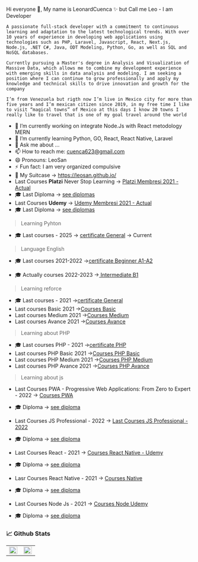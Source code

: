 Hi everyone 👋, My name is LeonardCuenca ✨ but Call me Leo - I am Developer 

```
A passionate full-stack developer with a commitment to continuous learning and adaptation to the latest technological trends. With over 10 years of experience in developing web applications using technologies such as PHP, Laravel, Javascript, React, Next.js, Node.js, .NET C#, Java, ODT Modeling, Python, Go, as well as SQL and NoSQL databases.

Currently pursuing a Master's degree in Analysis and Visualization of Massive Data, which allows me to combine my development experience with emerging skills in data analysis and modeling. I am seeking a position where I can continue to grow professionally and apply my knowledge and technical skills to drive innovation and growth for the company

I’m from Venezuela but rigth now I’m live in Mexico city for more than five years and I’m mexican citizen since 2019, in my free time I like to visit “magical towns” of Mexico at this days I know 20 towns I really like to travel that is one of my goal travel around the world

```

- 🔭 I’m currently working on integrate Node.Js with React metodology MERN
- 🌱 I’m currently learning Python, GO, React, React Native, Laravel 
- 💬 Ask me about ...
- 📫 How to reach me: cuenca623@gmail.com
- 😄 Pronouns: LeoSan
- ⚡ Fun fact: I am very organized compulsive
- 💼 My Suitcase -> https://leosan.github.io/
- Last Courses **Platzi** Never Stop Learning -> [Platzi Membresi 2021 - Actual](https://platzi.com/p/LEONARDCUENCA/) 
- 🎓  Last Diploma  -> [see diplomas](https://platzi.com/p/LEONARDCUENCA/)  
- Last Courses **Udemy** -> [Udemy Membresi 2021 - Actual](https://www.udemy.com/user/leonard-cuenca-roa/) 
- 🎓  Last Diploma  -> [see diplomas](https://www.udemy.com/user/leonard-cuenca-roa/)  

> Learning Pyhton

- 🎓 Last courses - 2025 -> [certificate General](https://platzi.com/cursos/python/) -> Current 

> Language English 
- 🎓 Last courses 2021-2022 ->[certificate Beginner A1-A2](https://platzi.com/p/LEONARDCUENCA/ruta/12050-beginner-core2/diploma/detalle/)

- 🎓 Actually courses 2022-2023 ->[ Intermediate B1 ](https://platzi.com/p/LEONARDCUENCA/ruta/12051-intermediate-core2/diploma/detalle/)

> Learning reforce 

- 🎓 Last courses - 2021 ->[certificate General](https://github.com/LeoSan/CarreraFundamentosProgramacion_Platzi_2021/blob/main/2021_diploma-fundamentos-programacion_PLATZI.pdf)
- Last courses Basic 2021 ->[Courses Basic](https://github.com/LeoSan/CarreraFundamentosProgramacion_Platzi_2021/tree/main/01_Basico)
- Last courses Medium 2021 ->[Courses Medium](https://github.com/LeoSan/CarreraFundamentosProgramacion_Platzi_2021/tree/main/02_Intermedio)
- Last courses Avance 2021 ->[Courses Avance](https://github.com/LeoSan/CarreraFundamentosProgramacion_Platzi_2021/tree/main/03_Avanzado)

> Learning about PHP

- 🎓 Last courses PHP - 2021 ->[certificate PHP  ](https://github.com/LeoSan/DesarrolloWebBackendPHP_PLATZI_2021)
- Last courses PHP Basic 2021 ->[Courses PHP Basic](https://github.com/LeoSan/DesarrolloWebBackendPHP_PLATZI_2021/tree/main/01_Basico)
- Last courses PHP Medium 2021 ->[Courses PHP Medium](https://github.com/LeoSan/DesarrolloWebBackendPHP_PLATZI_2021/tree/main/02_Intermedio)
- Last courses PHP Avance 2021 ->[Courses PHP Avance](https://github.com/LeoSan/DesarrolloWebBackendPHP_PLATZI_2021/tree/main/03_Avanzado)

> Learning about js 

- Last Courses PWA - Progressive Web Applications: From Zero to Expert - 2022 -> [Courses PWA](https://www.udemy.com/course/aplicaciones-web-progresivas/) 
- 🎓  Diploma  -> [see diploma](https://www.udemy.com/certificate/UC-573418ad-265a-4622-8f8a-894fef82151f/)  

- Last Courses JS Professional - 2022  -> [Last Courses JS Professional - 2022](https://github.com/LeoSan/EscuelaJavaScript2021) 
- 🎓  Diploma  -> [see diploma](https://github.com/LeoSan/EscuelaJavaScript2021/blob/main/2022_Diploma-escuela-javascript_PLATZI.pdf)  

- Last Courses React - 2021  -> [Courses React Native - Udemy ](https://github.com/LeoSan/CursoUdemyReact) 
- 🎓  Diploma  -> [see diploma](https://www.udemy.com/certificate/UC-1c9a85c6-cd43-44bc-82b4-9bb179a218dc/)  

- Lasr Courses React Native - 2021 -> [Courses  Native](https://github.com/LeoSan/CursoUdemyReactNative) 
- 🎓  Diploma  -> [see diploma](https://www.udemy.com/certificate/UC-daac603b-6c34-4d56-a39b-e8eae3e4cb0b/)  

- Last Courses Node Js - 2021 -> [Courses Node Udemy ](https://github.com/LeoSan/CursoUdemyNodeJs) 
- 🎓  Diploma  -> [see diploma](https://www.udemy.com/certificate/UC-201ad789-8d75-4ca5-84ec-e88e706ad562/)  


<h3>📈 Github Stats</h3>
<table><tr><td valign="top" width="50%">

<img src="https://github-readme-stats.vercel.app/api?username=LeoSan&show_icons=true&count_private=true&hide_border=true" align="left" style="width: 97%" />

</td><td valign="top" width="50%">

<img src="https://github-readme-stats.vercel.app/api/top-langs/?username=LeoSan&hide_border=true&layout=compact" align="left" style="width: 97%" />

</td></tr></table>  
